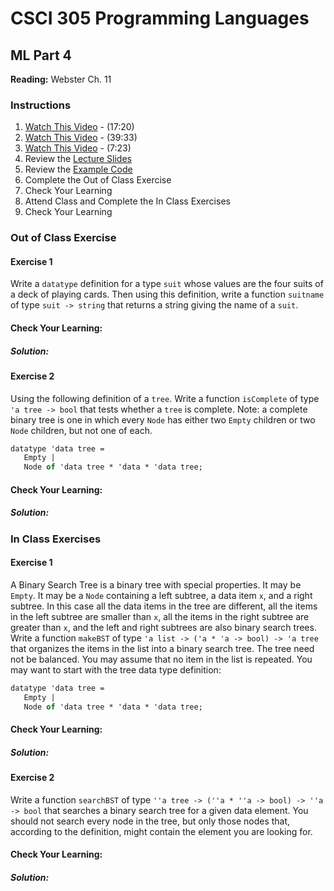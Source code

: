 # CSCI 305 Programming Languages

## ML Part 4

**Reading:** Webster Ch. 11

### Instructions
1. [Watch This Video](https://youtu.be/r-BGR8uxHnE) - (17:20)
2. [Watch This Video](https://youtu.be/COcI32UdYJs) - (39:33)
3. [Watch This Video](https://youtu.be/fwmMFkBREgY) - (7:23)
4. Review the [Lecture Slides](slides/Lecture22.pdf)
5. Review the [Example Code](https://github.com/CSCI305/csci305-ml-examples/blob/master/ml4.sml)
6. Complete the Out of Class Exercise
7. Check Your Learning
8. Attend Class and Complete the In Class Exercises
9. Check Your Learning

### Out of Class Exercise
#### Exercise 1
Write a `datatype` definition for a type `suit` whose values are the four suits of a deck of playing cards. Then using this definition, write a function `suitname` of type `suit -> string` that returns a string giving the name of a `suit`.

#### Check Your Learning:

##### Solution:

#### Exercise 2
Using the following definition of a `tree`. Write a function `isComplete` of type `'a tree -> bool` that tests whether a `tree` is complete. Note: a complete binary tree is one in which every `Node` has either two `Empty` children or two `Node` children, but not one of each.

```ml
datatype 'data tree =
   Empty |
   Node of 'data tree * 'data * 'data tree;
```

#### Check Your Learning:

##### Solution:

### In Class Exercises

#### Exercise 1
A Binary Search Tree is a binary tree with special properties. It may be `Empty`. It may be a `Node` containing a left subtree, a data item `x`, and a right subtree. In this case all the data items in the tree are different, all the items in the left subtree are smaller than `x`, all the items in the right subtree are greater than `x`, and the left and right subtrees are also binary search trees. Write a function `makeBST` of type `'a list -> ('a * 'a -> bool) -> 'a tree` that organizes the items in the list into a binary search tree. The tree need not be balanced. You may assume that no item in the list is repeated. You may want to start with the tree data type definition:

```ml
datatype 'data tree =
   Empty |
   Node of 'data tree * 'data * 'data tree;
```

#### Check Your Learning:

##### Solution:

#### Exercise 2
Write a function `searchBST` of type `''a tree -> (''a * ''a -> bool) -> ''a -> bool` that searches a binary search tree for a given data element. You should not search every node in the tree, but only those nodes that, according to the definition, might contain the element you are looking for.

#### Check Your Learning:

##### Solution:
